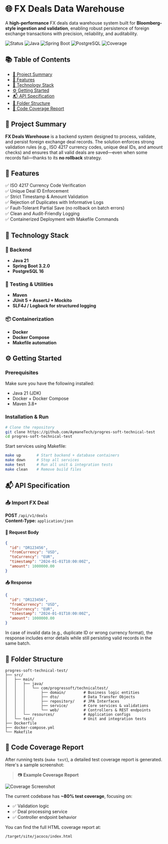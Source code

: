 # 🌐 FX Deals Data Warehouse

A **high-performance** FX deals data warehouse system built for **Bloomberg-style ingestion and validation**, enabling robust persistence of foreign exchange transactions with precision, reliability, and auditability.

![Status](https://img.shields.io/badge/Status-Production--Ready-green)
![Java](https://img.shields.io/badge/Java-21-orange)
![Spring Boot](https://img.shields.io/badge/Spring%20Boot-3.2.0-green)
![PostgreSQL](https://img.shields.io/badge/PostgreSQL-16-blue)
![Coverage](https://img.shields.io/badge/Coverage-80%25-brightgreen)

## 📚 Table of Contents

- [📌 Project Summary](#-project-summary)
- [🚀 Features](#-features)
- [🧰 Technology Stack](#-technology-stack)
- [⚙️ Getting Started](#-getting-started)
- [📬 API Specification](#-api-specification)
- [📁 Folder Structure](#-folder-structure)
- [📸 Code Coverage Report](#-code-coverage-report)

## 📌 Project Summary

**FX Deals Warehouse** is a backend system designed to process, validate, and persist foreign exchange deal records. The solution enforces strong validation rules (e.g., ISO 4217 currency codes, unique deal IDs, and amount checks) and ensures that all valid deals are saved—even when some records fail—thanks to its **no rollback** strategy.

## 🚀 Features

✅ ISO 4217 Currency Code Verification  
✅ Unique Deal ID Enforcement  
✅ Strict Timestamp & Amount Validation  
✅ Rejection of Duplicates with Informative Logs  
✅ Fault-Tolerant Partial Save (no rollback on batch errors)  
✅ Clean and Audit-Friendly Logging  
✅ Containerized Deployment with Makefile Commands

## 🧰 Technology Stack

### 🔧 Backend
- **Java 21**
- **Spring Boot 3.2.0**
- **PostgreSQL 16**

### 🧪 Testing & Utilities
- **Maven**
- **JUnit 5 + AssertJ + Mockito**
- **SLF4J / Logback for structured logging**

### 📦 Containerization
- **Docker**
- **Docker Compose**
- **Makefile automation**

## ⚙️ Getting Started

### Prerequisites

Make sure you have the following installed:

- Java 21 (JDK)
- Docker + Docker Compose
- Maven 3.8+

### Installation & Run

```bash
# Clone the repository
git clone https://github.com/AymaneTech/progres-soft-technical-test
cd progres-soft-technical-test
```

Start services using Makefile:

```bash
make up       # Start backend + database containers
make down     # Stop all services
make test     # Run all unit & integration tests
make clean    # Remove build files
```

## 📬 API Specification

### 📤 Import FX Deal

**POST** `/api/v1/deals`  
**Content-Type:** `application/json`

#### 🔽 Request Body
```json
{
  "id": "DR123456",
  "fromCurrency": "USD",
  "toCurrency": "EUR",
  "timestamp": "2024-01-01T10:00:00Z",
  "amount": 1000000.00
}
```

#### 📤 Response
```json
{
  "id": "DR123456",
  "fromCurrency": "USD",
  "toCurrency": "EUR",
  "timestamp": "2024-01-01T10:00:00Z",
  "amount": 1000000.00
}
```

In case of invalid data (e.g., duplicate ID or wrong currency format), the response includes error details while still persisting valid records in the same batch.

## 📁 Folder Structure

```
progres-soft-technical-test/
├── src/
│   ├── main/
│   │   ├── java/
│   │   │   └── com/progressoft/technicaltest/
│   │   │       ├── domain/        # Business logic entities
│   │   │       ├── dto/           # Data Transfer Objects
│   │   │       ├── repository/    # JPA Interfaces
│   │   │       ├── service/       # Core services & validations
│   │   │       └── web/           # Controllers & REST endpoints
│   │   └── resources/             # Application configs
│   └── test/                      # Unit and integration tests
├── Dockerfile
├── docker-compose.yml
└── Makefile
```

## 📸 Code Coverage Report

After running tests (`make test`), a detailed test coverage report is generated. Here's a sample screenshot:

> 📷 **Example Coverage Report**

![Coverage Screenshot](https://github.com/user-attachments/assets/4ef655ab-8d7a-4c10-a589-bb141558f85d)


The current codebase has **~80% test coverage**, focusing on:
- ✅ Validation logic  
- ✅ Deal processing service  
- ✅ Controller endpoint behavior

You can find the full HTML coverage report at:
```
/target/site/jacoco/index.html
```
